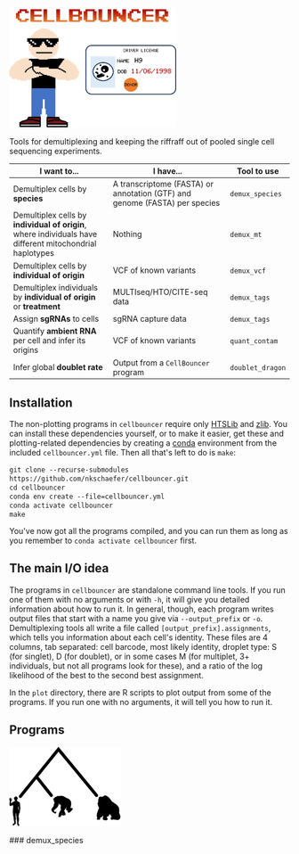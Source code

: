 <p>
<img src="img/logo.png", width=300, alt="CellBouncer" />
</p>

Tools for demultiplexing and keeping the riffraff out of pooled single cell sequencing experiments. 

|I want to...|I have...|Tool to use|
|------------|---------|-----------|
|Demultiplex cells by **species**|A transcriptome (FASTA) or annotation (GTF) and genome (FASTA) per species|`demux_species`|
|Demultiplex cells by **individual of origin**, where individuals have different mitochondrial haplotypes|Nothing|`demux_mt`|
|Demultiplex cells by **individual of origin**|VCF of known variants|`demux_vcf`|
|Demultiplex individuals by **individual of origin** or **treatment**|MULTIseq/HTO/CITE-seq data|`demux_tags`|
|Assign **sgRNAs** to cells|sgRNA capture data|`demux_tags`|
|Quantify **ambient RNA** per cell and infer its origins|VCF of known variants|`quant_contam`|
|Infer global **doublet rate**|Output from a `CellBouncer` program|`doublet_dragon`|

## Installation
The non-plotting programs in `cellbouncer` require only [HTSLib](https://github.com/samtools/htslib) and [zlib](https://www.zlib.net/). You can install these dependencies yourself, or to make it easier, get these and plotting-related dependencies by creating a [conda](https://github.com/conda-forge/miniforge/releases) environment from the included `cellbouncer.yml` file. Then all that's left to do is `make`:

```
git clone --recurse-submodules https://github.com/nkschaefer/cellbouncer.git
cd cellbouncer
conda env create --file=cellbouncer.yml
conda activate cellbouncer
make
```
You've now got all the programs compiled, and you can run them as long as you remember to `conda activate cellbouncer` first.

## The main I/O idea
The programs in `cellbouncer` are standalone command line tools. If you run one of them with no arguments or with `-h`, it will give you detailed information about how to run it. In general, though, each program writes output files that start with a name you give via `--output_prefix` or `-o`. Demultiplexing tools all write a file called `[output_prefix].assignments`, which tells you information about each cell's identity. These files are 4 columns, tab separated: cell barcode, most likely identity, droplet type: S (for singlet), D (for doublet), or in some cases M (for multiplet, 3+ individuals, but not all programs look for these), and a ratio of the log likelihood of the best to the second best assignment. 

In the `plot` directory, there are R scripts to plot output from some of the programs. If you run one with no arguments, it will tell you how to run it.

## Programs
<p>
<img src="img/demux_species.png", width=200, alt="demux_species" />
</p>
### demux_species



